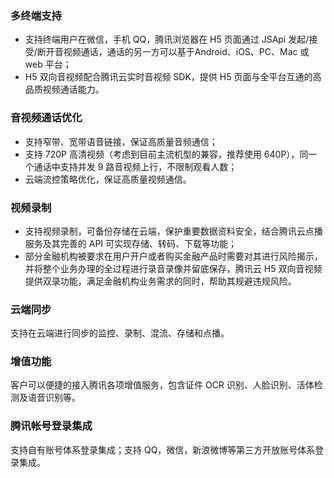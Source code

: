 ### 多终端支持
- 支持终端用户在微信，手机 QQ，腾讯浏览器在 H5 页面通过 JSApi 发起/接受/断开音视频通话，通话的另一方可以基于Android、iOS、PC、Mac 或 web 平台；
- H5 双向音视频配合腾讯云实时音视频 SDK，提供 H5 页面与全平台互通的高品质视频通话能力。
### 音视频通话优化
- 支持窄带、宽带语音链接，保证高质量音频通信；
- 支持 720P 高清视频（考虑到目前主流机型的兼容，推荐使用 640P），同一个通话中支持并发 9 路音视频上行，不限制观看人数；
- 云端流控策略优化，保证高质量视频通信。
### 视频录制
- 支持视频录制，可备份存储在云端，保护重要数据资料安全，结合腾讯云点播服务及其完善的 API 可实现存储、转码、下载等功能；
- 部分金融机构被要求在用户开户或者购买金融产品时需要对其进行风险揭示，并将整个业务办理的全过程进行录音录像并留底保存，腾讯云 H5 双向音视频提供双录功能，满足金融机构业务需求的同时，帮助其规避违规风险。
### 云端同步
支持在云端进行同步的监控、录制、混流、存储和点播。
### 增值功能
客户可以便捷的接入腾讯各项增值服务，包含证件 OCR 识别、人脸识别、活体检测及语音识别等。
### 腾讯帐号登录集成
支持自有账号体系登录集成；支持 QQ，微信，新浪微博等第三方开放账号体系登录集成。